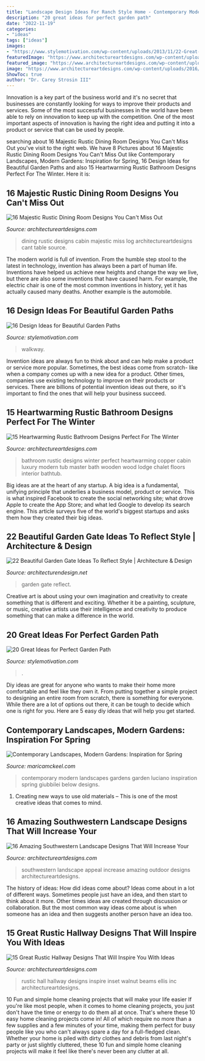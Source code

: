 ```yaml
---
title: "Landscape Design Ideas For Ranch Style Home - Contemporary Modern Landscapes Gardens Garden Luciano Inspiration Spring Giubbilei Below Designs"
description: "20 great ideas for perfect garden path"
date: "2022-11-19"
categories:
- "ideas"
tags: ["ideas"]
images:
- "https://www.stylemotivation.com/wp-content/uploads/2013/11/22-Great-Ideas-for-Perfect-Garden-Path-19.jpg"
featuredImage: "https://www.architectureartdesigns.com/wp-content/uploads/2016/04/16-Amazing-Southwestern-Landscape-Designs-That-Will-Increase-Your-Outdoor-Appeal-14.jpg"
featured_image: "https://www.architectureartdesigns.com/wp-content/uploads/2016/09/15-Great-Rustic-Hallway-Designs-That-Will-Inspire-You-With-Ideas-11.jpg"
image: "https://www.architectureartdesigns.com/wp-content/uploads/2016/08/16-Majestic-Rustic-Dining-Room-Designs-You-Cant-Miss-Out-15.jpg"
ShowToc: true
author: "Dr. Carey Strosin III"
---
```



Innovation is a key part of the business world and it's no secret that businesses are constantly looking for ways to improve their products and services. Some of the most successful businesses in the world have been able to rely on innovation to keep up with the competition. One of the most important aspects of innovation is having the right idea and putting it into a product or service that can be used by people.

	

		
searching about 16 Majestic Rustic Dining Room Designs You Can&#039;t Miss Out you've visit to the right web. We have 8 Pictures about 16 Majestic Rustic Dining Room Designs You Can&#039;t Miss Out like Contemporary Landscapes, Modern Gardens: Inspiration for Spring, 16 Design Ideas for Beautiful Garden Paths and also 15 Heartwarming Rustic Bathroom Designs Perfect For The Winter. Here it is:
		
    
## 16 Majestic Rustic Dining Room Designs You Can&#039;t Miss Out

<img loading=lazy src="https://www.architectureartdesigns.com/wp-content/uploads/2016/08/16-Majestic-Rustic-Dining-Room-Designs-You-Cant-Miss-Out-15.jpg" onerror="this.onerror=null;this.src='https://tse4.mm.bing.net/th?id=OIP.BESVtkgadx893bX2TlZqawHaLH&amp;pid=15.1';" alt="16 Majestic Rustic Dining Room Designs You Can&#039;t Miss Out">

_Source: architectureartdesigns.com_

>dining rustic designs cabin majestic miss log architectureartdesigns cant table source. 

	

The modern world is full of invention. From the humble step stool to the latest in technology, invention has always been a part of human life. Inventions have helped us achieve new heights and change the way we live, but there are also some inventions that have caused harm. For example, the electric chair is one of the most common inventions in history, yet it has actually caused many deaths. Another example is the automobile.

    
## 16 Design Ideas For Beautiful Garden Paths

<img loading=lazy src="https://stylemotivation.com/wp-content/uploads/2020/02/25-garden-path-walkway-ideas-homebnc-937x1400.jpg" onerror="this.onerror=null;this.src='https://tse4.mm.bing.net/th?id=OIP.iqnvM5-qeDjAdUlfkAYNjwHaLE&amp;pid=15.1';" alt="16 Design Ideas for Beautiful Garden Paths">

_Source: stylemotivation.com_

>walkway. 

	

Invention ideas are always fun to think about and can help make a product or service more popular. Sometimes, the best ideas come from scratch- like when a company comes up with a new idea for a product. Other times, companies use existing technology to improve on their products or services. There are billions of potential invention ideas out there, so it's important to find the ones that will help your business succeed.

    
## 15 Heartwarming Rustic Bathroom Designs Perfect For The Winter

<img loading=lazy src="http://www.architectureartdesigns.com/wp-content/uploads/2014/12/15-Heartwarming-Rustic-Bathroom-Designs-Perfect-For-The-Winter-7-630x880.jpg" onerror="this.onerror=null;this.src='https://tse2.mm.bing.net/th?id=OIP.MbzJH5zrnlgczADWoAmdagHaKW&amp;pid=15.1';" alt="15 Heartwarming Rustic Bathroom Designs Perfect For The Winter">

_Source: architectureartdesigns.com_

>bathroom rustic designs winter perfect heartwarming copper cabin luxury modern tub master bath wooden wood lodge chalet floors interior bathtub. 

	

Big ideas are at the heart of any startup. A big idea is a fundamental, unifying principle that underlies a business model, product or service. This is what inspired Facebook to create the social networking site; what drove Apple to create the App Store; and what led Google to develop its search engine. This article surveys five of the world's biggest startups and asks them how they created their big ideas.

    
## 22 Beautiful Garden Gate Ideas To Reflect Style | Architecture &amp; Design

<img loading=lazy src="https://cdn.architecturendesign.net/wp-content/uploads/2014/08/garden-gate-4.jpg" onerror="this.onerror=null;this.src='https://tse3.mm.bing.net/th?id=OIP.v8dIWN7tgf6sMQfllyHVpAHaKw&amp;pid=15.1';" alt="22 Beautiful Garden Gate Ideas To Reflect Style | Architecture &amp; Design">

_Source: architecturendesign.net_

>garden gate reflect. 

	

Creative art is about using your own imagination and creativity to create something that is different and exciting. Whether it be a painting, sculpture, or music, creative artists use their intelligence and creativity to produce something that can make a difference in the world.

    
## 20 Great Ideas For Perfect Garden Path

<img loading=lazy src="https://www.stylemotivation.com/wp-content/uploads/2013/11/22-Great-Ideas-for-Perfect-Garden-Path-19.jpg" onerror="this.onerror=null;this.src='https://tse3.mm.bing.net/th?id=OIP.qwQLFoQFZnLyA4X5ofr_RwAAAA&amp;pid=15.1';" alt="20 Great Ideas for Perfect Garden Path">

_Source: stylemotivation.com_

>. 

	

Diy ideas are great for anyone who wants to make their home more comfortable and feel like they own it. From putting together a simple project to designing an entire room from scratch, there is something for everyone. While there are a lot of options out there, it can be tough to decide which one is right for you. Here are 5 easy diy ideas that will help you get started.

    
## Contemporary Landscapes, Modern Gardens: Inspiration For Spring

<img loading=lazy src="https://maricamckeel.com/wp-content/uploads/2015/03/luciano-giubbilei3-652x1024.jpg" onerror="this.onerror=null;this.src='https://tse4.mm.bing.net/th?id=OIP.NHTgi1CtU5kTNsBTv4GY5gHaLo&amp;pid=15.1';" alt="Contemporary Landscapes, Modern Gardens: Inspiration for Spring">

_Source: maricamckeel.com_

>contemporary modern landscapes gardens garden luciano inspiration spring giubbilei below designs. 

	

1. Creating new ways to use old materials – This is one of the most creative ideas that comes to mind.

    
## 16 Amazing Southwestern Landscape Designs That Will Increase Your

<img loading=lazy src="https://www.architectureartdesigns.com/wp-content/uploads/2016/04/16-Amazing-Southwestern-Landscape-Designs-That-Will-Increase-Your-Outdoor-Appeal-14.jpg" onerror="this.onerror=null;this.src='https://tse1.mm.bing.net/th?id=OIP.PnqgdJkJ5yNECnWEgxqi5wHaE7&amp;pid=15.1';" alt="16 Amazing Southwestern Landscape Designs That Will Increase Your">

_Source: architectureartdesigns.com_

>southwestern landscape appeal increase amazing outdoor designs architectureartdesigns. 

	

The history of ideas: How did ideas come about?
Ideas come about in a lot of different ways. Sometimes people just have an idea, and then start to think about it more. Other times ideas are created through discussion or collaboration. But the most common way ideas come about is when someone has an idea and then suggests another person have an idea too.

    
## 15 Great Rustic Hallway Designs That Will Inspire You With Ideas

<img loading=lazy src="https://www.architectureartdesigns.com/wp-content/uploads/2016/09/15-Great-Rustic-Hallway-Designs-That-Will-Inspire-You-With-Ideas-11.jpg" onerror="this.onerror=null;this.src='https://tse3.mm.bing.net/th?id=OIP.1dahwaJxrnM2OIvMvaecLAHaJ8&amp;pid=15.1';" alt="15 Great Rustic Hallway Designs That Will Inspire You With Ideas">

_Source: architectureartdesigns.com_

>rustic hall hallway designs inspire inset walnut beams ellis inc architectureartdesigns. 

	

10 Fun and simple home cleaning projects that will make your life easier
If you're like most people, when it comes to home cleaning projects, you just don't have the time or energy to do them all at once. That's where these 10 easy home cleaning projects come in! All of which require no more than a few supplies and a few minutes of your time, making them perfect for busy people like you who can't always spare a day for a full-fledged clean. Whether your home is piled with dirty clothes and debris from last night's party or just slightly cluttered, these 10 fun and simple home cleaning projects will make it feel like there's never been any clutter at all.

